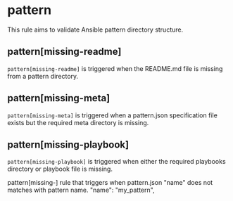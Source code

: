 # pattern

This rule aims to validate Ansible pattern directory structure.

## pattern[missing-readme]

`pattern[missing-readme]` is triggered when the README.md file is missing from a pattern directory.

## pattern[missing-meta]

`pattern[missing-meta]` is triggered when a pattern.json specification file exists but the required meta directory is missing.

## pattern[missing-playbook]

`pattern[missing-playbook]` is triggered when either the required playbooks directory or playbook file is missing.
 
pattern[missing-] rule that triggers when pattern.json "name" does not matches with pattern name.
"name": "my_pattern",
